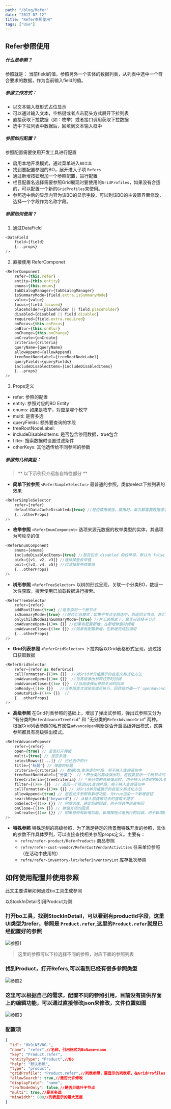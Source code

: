 ```yaml
---
path: "/blog/Refer"
date: "2017-07-12"
title: "Refer参照使用"
tags: ["Use"]
---
```


## Refer参照使用 ##

##### 什么是参照？ #####
参照就是： 当前field的值，参照另外一个实体的数据列表，从列表中选中一个符合要求的数据，作为当前输入field的值。



##### 参照工作方式： #####
- 以文本输入框形式占位显示
- 可以通过输入文本，空格键或者点击箭头方式展开下拉列表
- 直接获取下拉数据（如：枚举）或者接口调用获取下拉数据
- 选中下拉列表中数据后，回填到文本输入框中



##### 参照如何配置？ #####

参照配置需要使用开发工具进行配置
- 启用本地开发模式，通过菜单进入`BO工具`
- 找到要配置参照的BO，展开进入子项 `Refers`
- 通过新增按钮增加一个参照配置，进行配置
- 栏目配置名选择需要参照Grid展现时要使用的`GridProfiles`，如果没有合适的，可以配置一个新的`GridProfiles`来使用。
- 参照选中后的显示内容为该BO的显示字段，可以到该BO的主设置界面修改，选择一个字段作为名称字段。



##### 参照如何使用？ #####

1. 通过DataField
```javascript
<DataField
	field={field}
	{...props}
/>
```

2. 直接使用 ReferComponet
```javascript
<ReferComponent
    refer={this.refer} 
    entity={this.entity}
    enums={this.enums}
    tabDialogManager={tabDialogManager}
    isSummaryMode={field.extra.isSummaryMode}
    value={value}
    focus={field.focused}
    placeholder={placeholder || field.placeholder}
    disabled={disabled || field.disabled}
    required={field.extra.required}
    onFocus={this.onFocus}
    onBlur={this.onBlur}
    onChange={this.onChange}
    onCreate={onCreate}
    criteria={criteria}
    queryName={queryName}
    allowAppend={allowAppend}
    treeRootNodeLabel={treeRootNodeLabel}
    queryFields={queryFields}
    includeDisabledItems={includeDisabledItems}
    {...props}
/>
```

3. Props定义
- refer: 参照的配置
- entity: 参照对应的BO Entity
- enums: 如果是枚举，对应是哪个枚举
- multi: 是否多选
- queryFields: 额外要查询的字段
- treeRootNodeLabel:
- includeDisabledItems: 是否包含停用数据，true包含
- filter: 搜索数据时设置过滤条件
- otherKeys: 其他透传给不同参照的参数




##### 参照的几种类型： #####

> ** 以下示例只介绍各自特性部分 **

- **简单下拉参照** `<ReferSimpleSelector>`
最普通的参照，类似select下拉列表的效果
```javascript
<ReferSimpleSelector
    refer={refer}
    defaultDataCacheDisabled={true} //是否禁用缓存，禁用时，每次都需要数据请求
    {...otherProps}
/>
```

- **枚举参照** `<ReferEnumComponent>`
选项来源元数据的枚举类型的实体，其选项为可枚举的值
```javascript
<ReferEnumComponent
    enums={enums}
    includeDisabledItems={true} //是否包含 disabled 的枚举项，默认为 false
    pick={[v1, v2, v3]} //选择某些枚举值
    omit={[v3, v4, v5]} //过滤掉某些枚举值
    {...otherProps}
/>
```

- **树形参照** `<ReferTreeSelector>`
以树的形式呈现，关联一个分类BO，数据一次性获取，搜索使用已加载数据进行搜索。
```javascript
<ReferTreeSelector
    refer={refer}
    addRootItem={true} //是否添加一个根节点
    isSummaryMode={true} //是否汇总模式：如果子节点全部选中，则返回父节点，非汇总模式：返回底层根节点
    onlyChildNodesInSummaryMode={true} //非汇总模式下，是否只选择子节点
    onAdvanceOpen={()=> {}} //如果有配置新增，在新增弹窗时调用
    onAdvanceClose={()=> {}} //如果有配置新增，在新增完成后调用
    {...otherProps}
/>
```

- **Grid列表参照** `<ReferGridSelector>`
下拉内容以Grid表格形式呈现，通过接口获取数据
```javascript
<ReferGridSelector
    refer={refer as ReferGrid}
    cellFormatter={()=> {}}  //对Grid单元格展示的自定义格式化方法
    onAdvanceOpen={()=> {}}  //当高级弹出参照打开时回调
    onAdvanceClose={()=> {}}  //当高级弹出参照关闭时回调
    onReady={()=> {}}   //当参照首次渲染完成后执行，回传给外面一个`openAdvance`打开高级参照的API
    onAutoPick={()=> {}}  //
    {...otherProps}
/>
```

- **高级参照**
在Grid列表参照的基础上，增加了弹出式参照，弹出式参照又分为 "有分类的`ReferAdvanceTreeGrid`" 和 "无分类的`ReferAdvanceGrid`" 两种。
根据Grid列表参照的私有属性`advanceOpen`判断是否开启高级弹出模式，这类参照都具有高级弹出模式。
```javascript
<ReferAdvancePopover
    refer={refer}
    open={true} // 是否打开弹窗
    multi={true} // 是否多选
    selectRows={[...]} // 已经选中的行
    title={"标题"} // 弹窗的标题
    criteria={criteria} // 数据GQL查询语句片段，用于拼入查询语句中
    treeRootNodeLabel={"分类"}  // *带分类的高级弹出时，是否要显示一个根节点的label
    treeCriteria={treeCriteria} // *带分类的高级弹出时, 用于拼入分类树的GQL查询语句中
    filter={()=> {}}  // 返回一个筛选GQL查询片段，用于拼入查询语句中
    cellFormatter={()=> {}} // 对Grid单元格展示的自定义格式化方法
    allowAppend={true} // 是否允许参照有新增功能，为true渲染一个新增按钮
    searchKeyword={"keyword"} // 从输入框携带过去的搜索关键字
    onSelect={()=> {}} // 完成选择，确定后的回调，用于将选中结果带回
    onClose={()=> {}} // 弹窗关闭的回调
    onCreate={()=> {}} // 如果参照有新增功能，新增按钮点击执行的回调，用于新增UI的处理
/>
```

- **特殊参照**
特殊定制的高级参照，为了满足特定的场景而特殊开发的参照，具体的参数不作具体罗列，可以直接查找相关参照props定义。主要有：
  - `refre/refer-product/ReferProducts` 商品参照
  - `refre/refer-cust-vendor/ReferCustVendorActivities` 往来单位参照（在活动中使用的）
  - `refre/refer-inventory-lot/ReferInventoryLot` 库存批次参照

## 如何使用配置并使用参照
此文主要讲解如何通过bo工具生成参照

以StockInDetail引用Prodcut为例

### 打开bo工具，找到StockInDetail，可以看到有productId字段，这里UI类型为refer，参照是 `Product.refer`,这里的`Product.refer`就是已经配置好的参照
![参照1](../img/refer1.png)
> 这里的参照可以下拉选择不同的参照，对应下面的参照列表

### 找到Product，打开Refers,可以看到已经有很多参照类型
![参照2](../img/refer2.png)

### 这里可以根据自己的需求，配置不同的参照引用，目前没有提供界面上的编辑功能，可以通过直接修改json来修改，文件位置如图
![参照3](../img/refer3.png)

### 配置项
```json
{
  "id": "Hk9iN5V8G-",
  "name": "refer",//名称，引用格式为BoName+name
  "key": "Product.refer",
  "entityType": "Product",//Bo
  "help": "默认参照",
  "type": "product",
  "gridProfile": "Product.refer",//列表参照，要显示的列表项，在GridProfiles中配置
  "allowSearch": true,//是否允许修改
  "displayField": "name",
  "leafNodeOnly": false,//是否只选叶子节点
  "multi": true,//是否多选
  "minWidth": 800//列表显示的最大宽度
}
```

